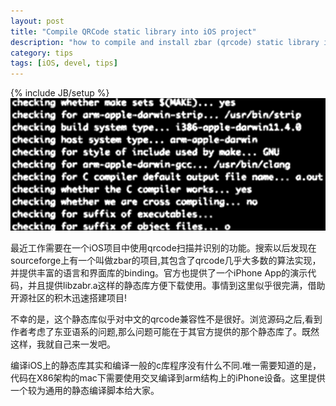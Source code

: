 ```yaml
---
layout: post
title: "Compile QRCode static library into iOS project"
description: "how to compile and install zbar (qrcode) static library into ios project"
category: tips
tags: [iOS, devel, tips]
---
```

{% include JB/setup %}
![hello shell](/assets/images/shell.png)

最近工作需要在一个iOS项目中使用qrcode扫描并识别的功能。搜索以后发现在sourceforge上有一个叫做zbar的项目,其包含了qrcode几乎大多数的算法实现，并提供丰富的语言和界面库的binding。官方也提供了一个iPhone App的演示代码，并且提供libzabr.a这样的静态库方便下载使用。事情到这里似乎很完满，借助开源社区的积木迅速搭建项目!

不幸的是，这个静态库似乎对中文的qrcode兼容性不是很好。浏览源码之后,看到作者考虑了东亚语系的问题,那么问题可能在于其官方提供的那个静态库了。既然这样，我就自己来一发吧。

编译iOS上的静态库其实和编译一般的c库程序没有什么不同.唯一需要知道的是，代码在X86架构的mac下需要使用交叉编译到arm结构上的iPhone设备。这里提供一个较为通用的静态编译脚本给大家。

<script src="https://gist.github.com/3371314.js?file=compile-static-library-on-ios.sh"></script>
